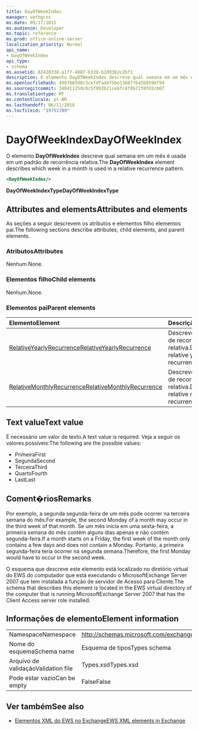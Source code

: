```yaml
---
title: DayOfWeekIndex
manager: sethgros
ms.date: 09/17/2015
ms.audience: Developer
ms.topic: reference
ms.prod: office-online-server
localization_priority: Normal
api_name:
- DayOfWeekIndex
api_type:
- schema
ms.assetid: 82420338-a1f7-4887-b338-b2d93b2c2bf1
description: O elemento DayOfWeekIndex descreve qual semana em um mês é usada em um padrão de recorrência relativa.
ms.openlocfilehash: 4987685d0c3cefdfad4f5be1368776a5b859bf94
ms.sourcegitcommit: 34041125dc8c5f993b21cebfc4f8b72f0fd2cb6f
ms.translationtype: MT
ms.contentlocale: pt-BR
ms.lasthandoff: 06/11/2018
ms.locfileid: "19751709"
---
```

# <a name="dayofweekindex"></a><span data-ttu-id="24a67-103">DayOfWeekIndex</span><span class="sxs-lookup"><span data-stu-id="24a67-103">DayOfWeekIndex</span></span>

<span data-ttu-id="24a67-104">O elemento **DayOfWeekIndex** descreve qual semana em um mês é usada em um padrão de recorrência relativa.</span><span class="sxs-lookup"><span data-stu-id="24a67-104">The **DayOfWeekIndex** element describes which week in a month is used in a relative recurrence pattern.</span></span> 
  
```xml
<DayOfWeekIndex/>
```

<span data-ttu-id="24a67-105">**DayOfWeekIndexType**</span><span class="sxs-lookup"><span data-stu-id="24a67-105">**DayOfWeekIndexType**</span></span>

## <a name="attributes-and-elements"></a><span data-ttu-id="24a67-106">Attributes and elements</span><span class="sxs-lookup"><span data-stu-id="24a67-106">Attributes and elements</span></span>

<span data-ttu-id="24a67-107">As seções a seguir descrevem os atributos e elementos filho elementos pai.</span><span class="sxs-lookup"><span data-stu-id="24a67-107">The following sections describe attributes, child elements, and parent elements.</span></span>
  
### <a name="attributes"></a><span data-ttu-id="24a67-108">Atributos</span><span class="sxs-lookup"><span data-stu-id="24a67-108">Attributes</span></span>

<span data-ttu-id="24a67-109">Nenhum.</span><span class="sxs-lookup"><span data-stu-id="24a67-109">None.</span></span>
  
### <a name="child-elements"></a><span data-ttu-id="24a67-110">Elementos filho</span><span class="sxs-lookup"><span data-stu-id="24a67-110">Child elements</span></span>

<span data-ttu-id="24a67-111">Nenhum.</span><span class="sxs-lookup"><span data-stu-id="24a67-111">None.</span></span>
  
### <a name="parent-elements"></a><span data-ttu-id="24a67-112">Elementos pai</span><span class="sxs-lookup"><span data-stu-id="24a67-112">Parent elements</span></span>

|<span data-ttu-id="24a67-113">**Elemento**</span><span class="sxs-lookup"><span data-stu-id="24a67-113">**Element**</span></span>|<span data-ttu-id="24a67-114">**Descrição**</span><span class="sxs-lookup"><span data-stu-id="24a67-114">**Description**</span></span>|
|:-----|:-----|
|[<span data-ttu-id="24a67-115">RelativeYearlyRecurrence</span><span class="sxs-lookup"><span data-stu-id="24a67-115">RelativeYearlyRecurrence</span></span>](relativeyearlyrecurrence.md) <br/> |<span data-ttu-id="24a67-116">Descreve um padrão de recorrência anual relativa.</span><span class="sxs-lookup"><span data-stu-id="24a67-116">Describes a relative yearly recurrence pattern.</span></span>  <br/> |
|[<span data-ttu-id="24a67-117">RelativeMonthlyRecurrence</span><span class="sxs-lookup"><span data-stu-id="24a67-117">RelativeMonthlyRecurrence</span></span>](relativemonthlyrecurrence.md) <br/> |<span data-ttu-id="24a67-118">Descreve um padrão de recorrência mensal relativa.</span><span class="sxs-lookup"><span data-stu-id="24a67-118">Describes a relative monthly recurrence pattern.</span></span>  <br/> |
   
## <a name="text-value"></a><span data-ttu-id="24a67-119">Text value</span><span class="sxs-lookup"><span data-stu-id="24a67-119">Text value</span></span>

<span data-ttu-id="24a67-120">É necessário um valor de texto.</span><span class="sxs-lookup"><span data-stu-id="24a67-120">A text value is required.</span></span> <span data-ttu-id="24a67-121">Veja a seguir os valores possíveis:</span><span class="sxs-lookup"><span data-stu-id="24a67-121">The following are the possible values:</span></span>
  
- <span data-ttu-id="24a67-122">Primeira</span><span class="sxs-lookup"><span data-stu-id="24a67-122">First</span></span>    
- <span data-ttu-id="24a67-123">Segunda</span><span class="sxs-lookup"><span data-stu-id="24a67-123">Second</span></span>    
- <span data-ttu-id="24a67-124">Terceira</span><span class="sxs-lookup"><span data-stu-id="24a67-124">Third</span></span>    
- <span data-ttu-id="24a67-125">Quarto</span><span class="sxs-lookup"><span data-stu-id="24a67-125">Fourth</span></span>    
- <span data-ttu-id="24a67-126">Last</span><span class="sxs-lookup"><span data-stu-id="24a67-126">Last</span></span>
    
## <a name="remarks"></a><span data-ttu-id="24a67-127">Coment�rios</span><span class="sxs-lookup"><span data-stu-id="24a67-127">Remarks</span></span>

<span data-ttu-id="24a67-128">Por exemplo, a segunda segunda-feira de um mês pode ocorrer na terceira semana do mês.</span><span class="sxs-lookup"><span data-stu-id="24a67-128">For example, the second Monday of a month may occur in the third week of that month.</span></span> <span data-ttu-id="24a67-129">Se um mês inicia em uma sexta-feira, a primeira semana do mês contém alguns dias apenas e não contém segunda-feira.</span><span class="sxs-lookup"><span data-stu-id="24a67-129">If a month starts on a Friday, the first week of the month only contains a few days and does not contain a Monday.</span></span> <span data-ttu-id="24a67-130">Portanto, a primeira segunda-feira teria ocorrer na segunda semana.</span><span class="sxs-lookup"><span data-stu-id="24a67-130">Therefore, the first Monday would have to occur in the second week.</span></span>
  
<span data-ttu-id="24a67-131">O esquema que descreve este elemento está localizado no diretório virtual do EWS do computador que está executando o MicrosoftExchange Server 2007 que tem instalada a função de servidor de Acesso para Cliente.</span><span class="sxs-lookup"><span data-stu-id="24a67-131">The schema that describes this element is located in the EWS virtual directory of the computer that is running MicrosoftExchange Server 2007 that has the Client Access server role installed.</span></span>
  
## <a name="element-information"></a><span data-ttu-id="24a67-132">Informações de elemento</span><span class="sxs-lookup"><span data-stu-id="24a67-132">Element information</span></span>

|||
|:-----|:-----|
|<span data-ttu-id="24a67-133">Namespace</span><span class="sxs-lookup"><span data-stu-id="24a67-133">Namespace</span></span>  <br/> |http://schemas.microsoft.com/exchange/services/2006/types  <br/> |
|<span data-ttu-id="24a67-134">Nome do esquema</span><span class="sxs-lookup"><span data-stu-id="24a67-134">Schema name</span></span>  <br/> |<span data-ttu-id="24a67-135">Esquema de tipos</span><span class="sxs-lookup"><span data-stu-id="24a67-135">Types schema</span></span>  <br/> |
|<span data-ttu-id="24a67-136">Arquivo de validação</span><span class="sxs-lookup"><span data-stu-id="24a67-136">Validation file</span></span>  <br/> |<span data-ttu-id="24a67-137">Types.xsd</span><span class="sxs-lookup"><span data-stu-id="24a67-137">Types.xsd</span></span>  <br/> |
|<span data-ttu-id="24a67-138">Pode estar vazio</span><span class="sxs-lookup"><span data-stu-id="24a67-138">Can be empty</span></span>  <br/> |<span data-ttu-id="24a67-139">False</span><span class="sxs-lookup"><span data-stu-id="24a67-139">False</span></span>  <br/> |
   
## <a name="see-also"></a><span data-ttu-id="24a67-140">Ver também</span><span class="sxs-lookup"><span data-stu-id="24a67-140">See also</span></span>

- [<span data-ttu-id="24a67-141">Elementos XML do EWS no Exchange</span><span class="sxs-lookup"><span data-stu-id="24a67-141">EWS XML elements in Exchange</span></span>](ews-xml-elements-in-exchange.md)

